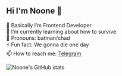 ## Hi I'm Noone 👋

🍂 Basically I’m Frontend Developer<br />
🌱 I’m currently learning about how to survive<br />
🦇 Pronouns: batman/chad<br />
⚡ Fun fact: We gonna die one day<br />
📫 How to reach me: [Telegram](https://t.me/Litirily)<br />

![Noone's GitHub stats](https://github-readme-stats.vercel.app/api?username=noonefr69&show_icons=true&theme=radical)
